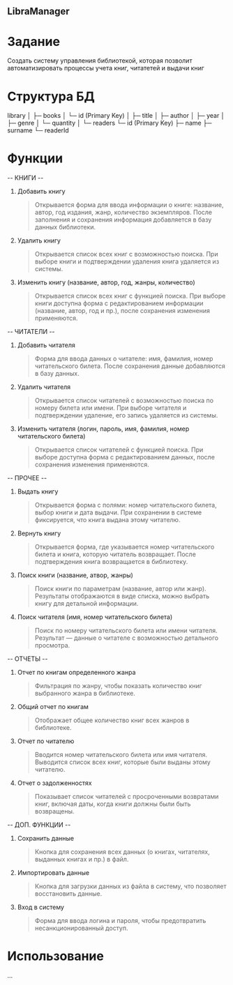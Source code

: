 ## LibraManager

# Задание

Создать систему управления библиотекой, которая позволит автоматизировать процессы учета книг, читатетей и выдачи книг

# Структура БД

library
│
├─ books
│ └─ id (Primary Key)
│ ├─ title
│ ├─ author
│ ├─ year
│ ├─ genre
│ └─ quantity
│
└─ readers
└─ id (Primary Key)
├─ name
├─ surname
└─ readerId

# Функции

-- КНИГИ --

1. Добавить книгу

   > Открывается форма для ввода информации о книге: название, автор, год издания, жанр, количество экземпляров.
   > После заполнения и сохранения информация добавляется в базу данных библиотеки.

2. Удалить книгу

   > Открывается список всех книг с возможностью поиска.
   > При выборе книги и подтверждении удаления книга удаляется из системы.

3. Изменить книгу (название, автор, год, жанры, количество)
   > Открывается список всех книг с функцией поиска.
   > При выборе книги доступна форма с редактированием информации (название, автор, год и пр.), после сохранения изменения применяются.

-- ЧИТАТЕЛИ --

1. Добавить читателя

   > Форма для ввода данных о читателе: имя, фамилия, номер читательского билета.
   > После сохранения данные добавляются в базу данных.

2. Удалить читателя

   > Открывается список читателей с возможностью поиска по номеру билета или имени.
   > При выборе читателя и подтверждении удаление, его запись удаляется из системы.

3. Изменить читателя (логин, пароль, имя, фамилия, номер читательского билета)
   > Открывается список читателей с функцией поиска.
   > При выборе доступна форма с редактированием данных, после сохранения изменения применяются.

-- ПРОЧЕЕ --

1. Выдать книгу

   > Открывается форма с полями: номер читательского билета, выбор книги и дата выдачи.
   > При сохранении в системе фиксируется, что книга выдана этому читателю.

2. Вернуть книгу

   > Открывается форма, где указывается номер читательского билета и книга, которую читатель возвращает.
   > После подтверждения книга возвращается в библиотеку.

3. Поиск книги (название, атвор, жанры)

   > Поиск книги по параметрам (название, автор или жанр).
   > Результаты отображаются в виде списка, можно выбрать книгу для детальной информации.

4. Поиск читателя (имя, номер читательского билета)
   > Поиск по номеру читательского билета или имени читателя.
   > Результат — данные о читателе с возможностью детального просмотра.

-- ОТЧЕТЫ --

1. Отчет по книгам определенного жанра

   > Фильтрация по жанру, чтобы показать количество книг выбранного жанра в библиотеке.

2. Общий отчет по книгам

   > Отображает общее количество книг всех жанров в библиотеке.

3. Отчет по читателю

   > Вводится номер читательского билета или имя читателя.
   > Выводится список всех книг, которые были выданы этому читателю.

4. Отчет о задолженностях
   > Показывает список читателей с просроченными возвратами книг, включая даты, когда книги должны были быть возвращены.

-- ДОП. ФУНКЦИИ --

1. Сохранить данные

   > Кнопка для сохранения всех данных (о книгах, читателях, выданных книгах и пр.) в файл.

2. Импортировать данные

   > Кнопка для загрузки данных из файла в систему, что позволяет восстановить данные.

3. Вход в систему
   > Форма для ввода логина и пароля, чтобы предотвратить несанкционированный доступ.

# Использование

...
